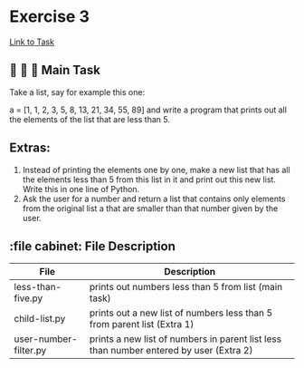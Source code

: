 # Exercise 3
[Link to Task](https://www.practicepython.org/exercise/2014/02/15/03-list-less-than-ten.html)
## :briefcase: :briefcase: :briefcase: Main Task
Take a list, say for example this one:

  a = [1, 1, 2, 3, 5, 8, 13, 21, 34, 55, 89]
and write a program that prints out all the elements of the list that are less than 5.

## Extras:

1. Instead of printing the elements one by one, make a new list that has all the elements less than 5 from this list in it and print out this new list.
Write this in one line of Python.
2. Ask the user for a number and return a list that contains only elements from the original list a that are smaller than that number given by the user.

## :file cabinet: File Description
| File | Description |
| -------- | -------- |
| less-than-five.py | prints out numbers less than  5 from list (main task) |
| child-list.py | prints out a new list of numbers less than 5 from parent list (Extra 1) |
| user-number-filter.py | prints a new list of numbers in parent list less than number entered by user (Extra 2) |

